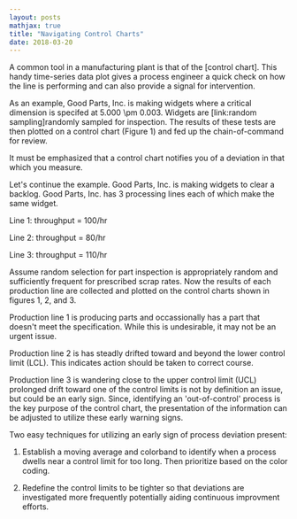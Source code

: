 ```yaml
---
layout: posts
mathjax: true
title: "Navigating Control Charts"
date: 2018-03-20
---
```


A common tool in a manufacturing plant is that of the [control chart]. 
This handy time-series data plot gives a process engineer a quick check on how the line is performing and can also
provide a signal for intervention. 

As an example, Good Parts, Inc. is making widgets where a critical dimension is specifed at 5.000 \pm 0.003. 
Widgets are [link:random sampling]randomly sampled for inspection. The results of these tests are then plotted 
on a control chart (Figure 1) and fed up the chain-of-command for review. 



It must be emphasized that a control chart notifies you of a deviation in that which you measure. 

Let's continue the example. Good Parts, Inc. is making widgets to clear a backlog. Good Parts, Inc. has 3 processing lines each of which make the same widget. 

Line 1: throughput = 100/hr

Line 2: throughput = 80/hr

Line 3: throughput = 110/hr

Assume <!--add random selection for inspection post and link here-->random selection for part inspection is appropriately random and sufficiently frequent for prescribed scrap rates.
Now the results of each production line are collected and plotted on the control charts shown in figures 1, 2, and 3.

Production line 1 is producing parts and occassionally has a part that doesn't meet the specification. While this is undesirable, it may not be an urgent issue.  
<!-- insert images--> 

Production line 2 is has steadly drifted toward and beyond the lower control limit (LCL). This indicates action should be taken to correct course. 
<!-- insert images--> 

Production line 3 is wandering close to the upper control limit (UCL) prolonged drift toward one of the control limits is not by definition an issue, but could be an early sign. Since, identifying an 'out-of-control' process is the key purpose of the control chart, the presentation of the information can be adjusted to utilize these early warning signs. 
<!-- insert images--> 


Two easy techniques for utilizing an early sign of process deviation present: 

1) Establish a moving average and colorband to identify when a process dwells near a control limit for too long. Then prioritize based on the color coding. 
<!-- insert images--> 


2) Redefine the control limits to be tighter so that deviations are investigated more frequently potentially aiding continuous improvment efforts. 
<!-- insert images--> 




